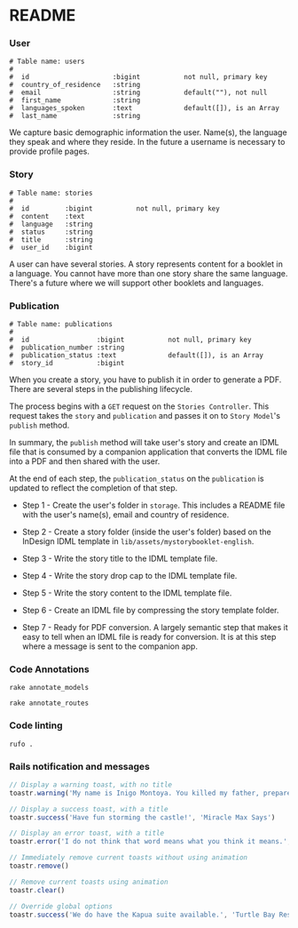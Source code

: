 # README

### User
```
# Table name: users
#
#  id                     :bigint           not null, primary key
#  country_of_residence   :string
#  email                  :string           default(""), not null
#  first_name             :string
#  languages_spoken       :text             default([]), is an Array
#  last_name              :string
```
We capture basic demographic information the user. Name(s), the language they speak and where they reside. In the future a username is necessary to provide profile pages. 

### Story
```
# Table name: stories
#
#  id         :bigint           not null, primary key
#  content    :text
#  language   :string
#  status     :string
#  title      :string
#  user_id    :bigint
```
A user can have several stories. A story represents content for a booklet in a language. You cannot have more than one story share the same language. There's a future where we will support other booklets and languages. 

### Publication
```
# Table name: publications
#
#  id                 :bigint           not null, primary key
#  publication_number :string
#  publication_status :text             default([]), is an Array
#  story_id           :bigint
```
When you create a story, you have to publish it in order to generate a PDF. There are several steps in the publishing lifecycle.

The process begins with a `GET` request on the `Stories Controller`. This request takes the `story` and `publication` and passes it on to `Story Model`'s `publish` method.

In summary, the `publish` method will take user's story and create an IDML file that is consumed by a companion application that converts the IDML file into a PDF and then shared with the user.

At the end of each step, the `publication_status` on the `publication` is updated to reflect the completion of that step.

* Step 1 - Create the user's folder in `storage`. This includes a README file with the user's name(s), email and country of residence. 

* Step 2 - Create a story folder (inside the user's folder) based on the InDesign IDML template in `lib/assets/mystorybooklet-english`. 

* Step 3 - Write the story title to the IDML template file. 

* Step 4 - Write the story drop cap to the IDML template file.

* Step 5 - Write the story content to the IDML template file.

* Step 6 - Create an IDML file by compressing the story template folder.

* Step 7 - Ready for PDF conversion. A largely semantic step that makes it easy to tell when an IDML file is ready for conversion. It is at this step where a message is sent to the companion app.


### Code Annotations 
`rake annotate_models`

`rake annotate_routes`

### Code linting 
`rufo .`

### Rails notification and messages
```js
// Display a warning toast, with no title
toastr.warning('My name is Inigo Montoya. You killed my father, prepare to die!')

// Display a success toast, with a title
toastr.success('Have fun storming the castle!', 'Miracle Max Says')

// Display an error toast, with a title
toastr.error('I do not think that word means what you think it means.', 'Inconceivable!')

// Immediately remove current toasts without using animation
toastr.remove()

// Remove current toasts using animation
toastr.clear()

// Override global options
toastr.success('We do have the Kapua suite available.', 'Turtle Bay Resort', {timeOut: 5000})
```